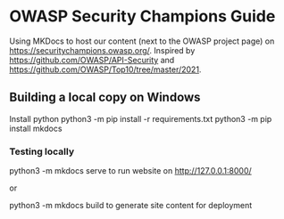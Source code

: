 # OWASP Security Champions Guide
Using MKDocs to host our content (next to the OWASP project page) on https://securitychampions.owasp.org/.
Inspired by https://github.com/OWASP/API-Security and https://github.com/OWASP/Top10/tree/master/2021.

## Building a local copy on Windows
Install python
python3 -m pip install -r requirements.txt
python3 -m pip install mkdocs

### Testing locally
python3 -m mkdocs serve to run website on http://127.0.0.1:8000/

or

python3 -m mkdocs build to generate site content for deployment